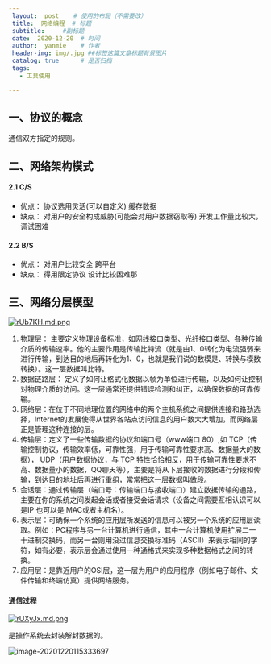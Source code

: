 ```yaml
---
 layout:  post    # 使用的布局（不需要改）
 title:  网络编程  # 标题 
 subtitle:     #副标题
 date:  2020-12-20  # 时间
 author:  yanmie    # 作者
 header-img: img/.jpg ##标签这篇文章标题背景图片
 catalog: true      # 是否归档
 tags:        
   - 工具使用

---
```



## 一、协议的概念

通信双方指定的规则。

## 二、网络架构模式

#### 2.1 C/S

* 优点：  协议选用灵活(可以自定义)      缓存数据
* 缺点：  对用户的安全构成威胁(可能会对用户数据窃取等)           开发工作量比较大，调试困难

#### 2.2 B/S

* 优点： 对用户比较安全    跨平台       
* 缺点： 得用限定协议        设计比较困难那

## 三、网络分层模型

[![rUb7KH.md.png](https://s3.ax1x.com/2020/12/20/rUb7KH.md.png)](https://imgchr.com/i/rUb7KH)

1. 物理层： 主要定义物理设备标准，如网线接口类型、光纤接口类型、各种传输介质的传输速率。他的主要作用是传输比特流（就是由1、0转化为电流强弱来进行传输，到达目的地后再转化为1、0，也就是我们说的数模是、转换与模数转换）。这一层数据叫比特。
2. 数据链路层： 定义了如何让格式化数据以帧为单位进行传输，以及如何让控制对物理介质的访问。这一层通常还提供错误检测和纠正，以确保数据的可靠传输。
3. 网络层：在位于不同地理位置的网络中的两个主机系统之间提供连接和路劲选择，Internet的发展使得从世界各站点访问信息的用户数大大增加，而网络层正是管理这种连接的层。
4. 传输层：定义了一些传输数据的协议和端口号（www端口  80）,如 TCP（传输控制协议，传输效率低，可靠性强，用于传输可靠性要求高、数据量大的数据）， UDP（用户数据协议，与 TCP 特性恰恰相反，用于传输可靠性要求不高、数据量小的数据，QQ聊天等），主要是将从下层接收的数据进行分段和传输，到达目的地址后再进行重组，常常把这一层数据叫做段。
5. 会话层：通过传输层（端口号：传输端口与接收端口）建立数据传输的通路，主要在你的系统之间发起会话或者接受会话请求（设备之间需要互相认识可以是IP 也可以是 MAC或者主机名）。
6. 表示层：可确保一个系统的应用层所发送的信息可以被另一个系统的应用层读取。例如：PC程序与另一台计算机进行通信，其中一台计算机使用扩展二一十进制交换码，而另一台则用没过信息交换标准码（ASCII）来表示相同的字符，如有必要，表示层会通过使用一种通格式来实现多种数据格式之间的转换。
7. 应用层：是靠近用户的OSI层，这一层为用户的应用程序（例如电子邮件、文件传输和终端仿真）提供网络服务。

#### 通信过程

[![rUXyJx.md.png](https://s3.ax1x.com/2020/12/20/rUXyJx.md.png)](https://imgchr.com/i/rUXyJx)

是操作系统去封装解封数据的。

![image-20201220115333697](../img/blog/image-20201220115333697-1608437544099.png)

